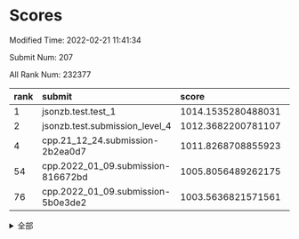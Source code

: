 # Scores

Modified Time: 2022-02-21 11:41:34

Submit Num: 207

All Rank Num: 232377

| rank |               submit               |       score        |       sigma        | pk_num |
| :--- | :--------------------------------- | :----------------- | :----------------- | :----- |
| 1    | jsonzb.test.test_1                 | 1014.1535280488031 | 0.8415314138616611 | 4488   |
| 2    | jsonzb.test.submission_level_4     | 1012.3682200781107 | 0.8121583602567928 | 4490   |
| 4    | cpp.21_12_24.submission-2b2ea0d7   | 1011.8268708855923 | 0.787352010800263  | 4491   |
| 54   | cpp.2022_01_09.submission-816672bd | 1005.8056489262175 | 0.7232023279780707 | 4482   |
| 76   | cpp.2022_01_09.submission-5b0e3de2 | 1003.5636821571561 | 0.7128912409209024 | 4488   |


<details>
<summary>全部</summary>

| rank |                 submit                 |       score        |       sigma        | pk_num |
| :--- | :------------------------------------- | :----------------- | :----------------- | :----- |
| 1    | jsonzb.test.test_1                     | 1014.1535280488031 | 0.8415314138616611 | 4488   |
| 2    | jsonzb.test.submission_level_4         | 1012.3682200781107 | 0.8121583602567928 | 4490   |
| 3    | gobigger.level_3.submission_level_3_11 | 1012.2209162339759 | 0.7949129179047469 | 4492   |
| 4    | cpp.21_12_24.submission-2b2ea0d7       | 1011.8268708855923 | 0.787352010800263  | 4491   |
| 5    | gobigger.level_3.submission_level_3_29 | 1011.4672599339403 | 0.810590566604212  | 4492   |
| 6    | gobigger.level_3.submission_level_3_48 | 1011.3352337681076 | 0.7771534659227084 | 4490   |
| 7    | gobigger.level_3.submission_level_3_40 | 1011.3215149410895 | 0.7567438794613637 | 4490   |
| 8    | gobigger.level_3.submission_level_3_12 | 1011.1462979373069 | 0.7506414755038383 | 4490   |
| 9    | gobigger.level_3.submission_level_3_31 | 1010.8604650447661 | 0.7852704475201567 | 4488   |
| 10   | gobigger.level_3.submission_level_3_4  | 1010.7772016227192 | 0.7639635597675234 | 4488   |
| 11   | gobigger.level_3.submission_level_3_47 | 1010.7019647002612 | 0.7677343800449851 | 4486   |
| 12   | gobigger.level_3.submission_level_3_1  | 1010.6829206031819 | 0.7741991182691729 | 4494   |
| 13   | gobigger.level_3.submission_level_3_33 | 1010.6741179715259 | 0.7942772545873414 | 4497   |
| 14   | gobigger.level_3.submission_level_3_42 | 1010.5963246172008 | 0.7682037064902948 | 4486   |
| 15   | gobigger.level_3.submission_level_3_35 | 1010.3842129946456 | 0.7738993255100496 | 4490   |
| 16   | gobigger.level_3.submission_level_3_37 | 1010.3053151586353 | 0.7379646793144558 | 4489   |
| 17   | gobigger.level_3.submission_level_3_46 | 1010.2811334463296 | 0.7586356870249134 | 4489   |
| 18   | gobigger.level_3.submission_level_3_8  | 1010.1760927612913 | 0.7480315711715742 | 4490   |
| 19   | gobigger.level_3.submission_level_3_28 | 1010.1700768914626 | 0.7928295118687341 | 4493   |
| 20   | gobigger.level_3.submission_level_3_14 | 1010.1583803952576 | 0.7863831681646101 | 4491   |
| 21   | gobigger.level_3.submission_level_3_19 | 1010.1582297033393 | 0.7669343695788041 | 4493   |
| 22   | gobigger.level_3.submission_level_3_26 | 1010.1355649855366 | 0.7571188989871978 | 4493   |
| 23   | gobigger.level_3.submission_level_3_38 | 1009.9815395222166 | 0.761953502930446  | 4494   |
| 24   | gobigger.level_3.submission_level_3_41 | 1009.8803517757287 | 0.7677064866423136 | 4489   |
| 25   | gobigger.level_3.submission_level_3_20 | 1009.8226127933332 | 0.7404092983646    | 4487   |
| 26   | gobigger.level_3.submission_level_3_16 | 1009.8117514891306 | 0.7627146741547203 | 4489   |
| 27   | gobigger.level_3.submission_level_3_49 | 1009.7773843617309 | 0.7687374373483431 | 4493   |
| 28   | gobigger.level_3.submission_level_3_17 | 1009.7599339955211 | 0.7652882637339786 | 4495   |
| 29   | gobigger.level_3.submission_level_3_9  | 1009.7275905058714 | 0.7356134674534512 | 4492   |
| 30   | gobigger.level_3.submission_level_3_44 | 1009.7144028508003 | 0.746778207532757  | 4492   |
| 31   | gobigger.level_3.submission_level_3_2  | 1009.678795871201  | 0.7650882175668277 | 4489   |
| 32   | gobigger.level_3.submission_level_3_43 | 1009.6539020670853 | 0.7475992745632443 | 4494   |
| 33   | gobigger.level_3.submission_level_3_21 | 1009.6304029496409 | 0.7489375289729866 | 4488   |
| 34   | gobigger.level_3.submission_level_3_7  | 1009.5783559344944 | 0.7671342686253827 | 4494   |
| 35   | gobigger.level_3.submission_level_3_24 | 1009.5678813746995 | 0.7650698703334016 | 4490   |
| 36   | gobigger.level_3.submission_level_3_23 | 1009.5557718095233 | 0.7518980244126986 | 4488   |
| 37   | gobigger.level_3.submission_level_3_22 | 1009.5499829080513 | 0.7579173221844537 | 4487   |
| 38   | gobigger.level_3.submission_level_3_6  | 1009.5457335375089 | 0.7498318283200109 | 4488   |
| 39   | gobigger.level_3.submission_level_3_32 | 1009.5293419954445 | 0.7628560766382186 | 4493   |
| 40   | gobigger.level_3.submission_level_3_45 | 1009.5138319172095 | 0.7521395983800085 | 4490   |
| 41   | gobigger.level_3.submission_level_3_5  | 1009.4745343660995 | 0.7479359620261264 | 4493   |
| 42   | gobigger.level_3.submission_level_3_18 | 1009.4524075138836 | 0.7505449151653738 | 4494   |
| 43   | gobigger.level_3.submission_level_3_36 | 1009.3265031414824 | 0.7316783405751405 | 4488   |
| 44   | gobigger.level_3.submission_level_3_10 | 1009.2962880531895 | 0.7435569581572985 | 4489   |
| 45   | gobigger.level_3.submission_level_3_0  | 1009.2905589985164 | 0.7712338917839089 | 4489   |
| 46   | gobigger.level_3.submission_level_3_39 | 1009.2229179402722 | 0.7476710943712841 | 4490   |
| 47   | gobigger.level_3.submission_level_3_3  | 1009.211195099786  | 0.7205293333402029 | 4487   |
| 48   | gobigger.level_3.submission_level_3_34 | 1009.1465420939235 | 0.7380974871205818 | 4487   |
| 49   | gobigger.level_3.submission_level_3_30 | 1008.9749018265233 | 0.7433330541489639 | 4487   |
| 50   | gobigger.level_3.submission_level_3_27 | 1008.8945127139378 | 0.7491882564058674 | 4488   |
| 51   | gobigger.level_3.submission_level_3_25 | 1008.6393402902657 | 0.7366296040675617 | 4491   |
| 52   | gobigger.level_3.submission_level_3_15 | 1008.6340063964662 | 0.7564821471065513 | 4485   |
| 53   | gobigger.level_3.submission_level_3_13 | 1007.976503844776  | 0.741487847299955  | 4492   |
| 54   | cpp.2022_01_09.submission-816672bd     | 1005.8056489262175 | 0.7232023279780707 | 4482   |
| 55   | gobigger.level_1.submission_level_1_4  | 1004.8358407785638 | 0.7156838788586852 | 4494   |
| 56   | gobigger.level_1.submission_level_1_45 | 1004.7013997095718 | 0.7209542962503426 | 4488   |
| 57   | gobigger.level_1.submission_level_1_32 | 1004.5086008492445 | 0.717094704592866  | 4486   |
| 58   | gobigger.level_1.submission_level_1_47 | 1004.4043314519349 | 0.708403553994695  | 4491   |
| 59   | gobigger.level_1.submission_level_1_13 | 1004.3889416279688 | 0.7242227740127215 | 4492   |
| 60   | gobigger.level_1.submission_level_1_35 | 1004.2915153002505 | 0.7159076118704553 | 4485   |
| 61   | gobigger.level_1.submission_level_1_3  | 1004.156640159864  | 0.7227298765221202 | 4490   |
| 62   | gobigger.level_1.submission_level_1_44 | 1004.1423741618637 | 0.7164071850661126 | 4489   |
| 63   | gobigger.level_1.submission_level_1_1  | 1004.1387303509334 | 0.7233516651569429 | 4492   |
| 64   | gobigger.level_1.submission_level_1_6  | 1004.0988561884963 | 0.7113877441017926 | 4493   |
| 65   | gobigger.level_1.submission_level_1_10 | 1004.0585864924032 | 0.7294334097613849 | 4487   |
| 66   | gobigger.level_1.submission_level_1_30 | 1004.0513031596385 | 0.7099544647398474 | 4489   |
| 67   | gobigger.level_1.submission_level_1_15 | 1004.0339101348956 | 0.7187239545846428 | 4497   |
| 68   | gobigger.level_1.submission_level_1_16 | 1004.0201373444762 | 0.7217259695945806 | 4492   |
| 69   | gobigger.level_1.submission_level_1_26 | 1004.0036194419018 | 0.7103714821148993 | 4486   |
| 70   | gobigger.level_1.submission_level_1_18 | 1003.8792359231493 | 0.727732933369183  | 4489   |
| 71   | gobigger.level_1.submission_level_1_8  | 1003.8213723254379 | 0.7125060652213363 | 4493   |
| 72   | gobigger.level_1.submission_level_1_23 | 1003.7762492290867 | 0.7158891644463085 | 4494   |
| 73   | gobigger.level_1.submission_level_1_0  | 1003.737351049162  | 0.7162736476141002 | 4491   |
| 74   | gobigger.level_1.submission_level_1_5  | 1003.6737157104236 | 0.7188062280080139 | 4490   |
| 75   | gobigger.level_1.submission_level_1_36 | 1003.6216693039643 | 0.7169572141674359 | 4493   |
| 76   | cpp.2022_01_09.submission-5b0e3de2     | 1003.5636821571561 | 0.7128912409209024 | 4488   |
| 77   | gobigger.level_1.submission_level_1_24 | 1003.4761113009155 | 0.7083027326518094 | 4493   |
| 78   | gobigger.level_1.submission_level_1_41 | 1003.4464496974387 | 0.7174645740589929 | 4487   |
| 79   | gobigger.level_1.submission_level_1_46 | 1003.3393413310985 | 0.7067449298769258 | 4491   |
| 80   | gobigger.level_1.submission_level_1_17 | 1003.3037605466593 | 0.7037921584460692 | 4494   |
| 81   | gobigger.level_1.submission_level_1_33 | 1003.2821103683867 | 0.7108628091142679 | 4492   |
| 82   | gobigger.level_1.submission_level_1_38 | 1003.281856989556  | 0.7178827654886027 | 4487   |
| 83   | gobigger.level_1.submission_level_1_34 | 1003.271697787222  | 0.7134403284013076 | 4491   |
| 84   | gobigger.level_1.submission_level_1_11 | 1003.1841277613069 | 0.7224544543457975 | 4496   |
| 85   | gobigger.level_1.submission_level_1_22 | 1003.177373172975  | 0.7101271312676491 | 4496   |
| 86   | gobigger.level_1.submission_level_1_37 | 1003.1668628250254 | 0.7240054767014584 | 4489   |
| 87   | gobigger.level_1.submission_level_1_40 | 1003.0685569206527 | 0.7112240843159627 | 4487   |
| 88   | gobigger.level_1.submission_level_1_29 | 1003.04997576029   | 0.7188905939353925 | 4489   |
| 89   | gobigger.level_1.submission_level_1_25 | 1002.9681879486894 | 0.7187402606846669 | 4493   |
| 90   | gobigger.level_1.submission_level_1_27 | 1002.9546748608427 | 0.7266246014864454 | 4492   |
| 91   | gobigger.level_1.submission_level_1_2  | 1002.9114197082326 | 0.7211637950277098 | 4494   |
| 92   | gobigger.level_1.submission_level_1_12 | 1002.8485435853138 | 0.7090034753288295 | 4492   |
| 93   | gobigger.level_1.submission_level_1_43 | 1002.8379708629915 | 0.7021169629981794 | 4490   |
| 94   | gobigger.level_1.submission_level_1_48 | 1002.8278419103249 | 0.7093747069361289 | 4484   |
| 95   | gobigger.level_1.submission_level_1_49 | 1002.8024371904357 | 0.7182837229040464 | 4493   |
| 96   | gobigger.level_1.submission_level_1_31 | 1002.5957205463916 | 0.7202710872322188 | 4487   |
| 97   | gobigger.level_1.submission_level_1_19 | 1002.5934184262951 | 0.7126242277607165 | 4494   |
| 98   | gobigger.level_1.submission_level_1_28 | 1002.5658496527342 | 0.7350498794887321 | 4492   |
| 99   | gobigger.level_1.submission_level_1_21 | 1002.5169536764627 | 0.7115969176246587 | 4496   |
| 100  | gobigger.level_1.submission_level_1_14 | 1002.5027723171579 | 0.7173591305964346 | 4492   |
| 101  | gobigger.level_1.submission_level_1_42 | 1002.4759359404657 | 0.713981485698496  | 4488   |
| 102  | gobigger.level_1.submission_level_1_9  | 1002.3280304183976 | 0.7099499039269135 | 4486   |
| 103  | gobigger.level_1.submission_level_1_20 | 1002.0533244223433 | 0.7115336644480988 | 4488   |
| 104  | gobigger.level_1.submission_level_1_39 | 1001.838259363498  | 0.7107594100853952 | 4494   |
| 105  | gobigger.level_1.submission_level_1_7  | 1001.5092754430904 | 0.7213362422253247 | 4488   |
| 106  | gobigger.random.submission_random_32   | 997.5648891046143  | 0.7045980776173271 | 4491   |
| 107  | gobigger.random.submission_random_12   | 997.0999612900432  | 0.7004740264676413 | 4487   |
| 108  | gobigger.random.submission_random_18   | 997.0469150509795  | 0.703922680123579  | 4495   |
| 109  | gobigger.random.submission_random_30   | 996.9736754387147  | 0.705887695494372  | 4486   |
| 110  | gobigger.random.submission_random_42   | 996.7648081811891  | 0.7028226399950526 | 4490   |
| 111  | gobigger.random.submission_random_5    | 996.7558772897452  | 0.7149705751357456 | 4491   |
| 112  | gobigger.random.submission_random_15   | 996.6942414037433  | 0.6972527985011082 | 4491   |
| 113  | gobigger.random.submission_random_13   | 996.6676585250967  | 0.7096878339120634 | 4489   |
| 114  | gobigger.random.submission_random_23   | 996.5979661597665  | 0.7136324131224544 | 4486   |
| 115  | gobigger.random.submission_random_1    | 996.5833788530165  | 0.7035594289634042 | 4483   |
| 116  | gobigger.random.submission_random_47   | 996.480988014988   | 0.7118537442955984 | 4492   |
| 117  | gobigger.random.submission_random_19   | 996.4730409071396  | 0.7091579642746318 | 4490   |
| 118  | gobigger.random.submission_random_41   | 996.4373067515901  | 0.7140662976947153 | 4489   |
| 119  | gobigger.random.submission_random_17   | 996.2371747276907  | 0.7053884117813056 | 4494   |
| 120  | gobigger.random.submission_random_36   | 996.2286406499812  | 0.7010379104958667 | 4489   |
| 121  | gobigger.random.submission_random_21   | 996.2130674291758  | 0.704878677859806  | 4487   |
| 122  | gobigger.random.submission_random_24   | 996.1922135688492  | 0.7153552538731038 | 4491   |
| 123  | gobigger.random.submission_random_27   | 996.1669769375765  | 0.708757372123336  | 4489   |
| 124  | gobigger.random.submission_random_26   | 996.1644526904693  | 0.7037013055461994 | 4495   |
| 125  | gobigger.random.submission_random_46   | 996.1575517741755  | 0.7081445762428307 | 4494   |
| 126  | gobigger.random.submission_random_38   | 996.148370360182   | 0.7059724566176232 | 4492   |
| 127  | gobigger.random.submission_random_48   | 996.1144720173966  | 0.7039838477988256 | 4487   |
| 128  | gobigger.random.submission_random_25   | 996.0599566081316  | 0.7144762101102214 | 4490   |
| 129  | gobigger.random.submission_random_28   | 996.0374311908104  | 0.7231864415517185 | 4494   |
| 130  | gobigger.random.submission_random_7    | 996.0227636988674  | 0.7059421560540095 | 4493   |
| 131  | gobigger.random.submission_random_43   | 995.9014375418076  | 0.7099280790301066 | 4488   |
| 132  | gobigger.random.submission_random_33   | 995.8895879418055  | 0.7269483221519458 | 4495   |
| 133  | gobigger.random.submission_random_40   | 995.8431326059692  | 0.71102521924951   | 4493   |
| 134  | gobigger.random.submission_random_10   | 995.8015776579095  | 0.7205380307208471 | 4486   |
| 135  | gobigger.random.submission_random_16   | 995.773549301491   | 0.7123802273578994 | 4494   |
| 136  | gobigger.random.submission_random_35   | 995.6794026890267  | 0.7122328437394403 | 4489   |
| 137  | gobigger.random.submission_random_45   | 995.6774428691061  | 0.7059439739869741 | 4491   |
| 138  | gobigger.random.submission_random_0    | 995.6353904607571  | 0.7202120061474082 | 4488   |
| 139  | gobigger.random.submission_random_20   | 995.6247091375091  | 0.7182902959387014 | 4490   |
| 140  | gobigger.random.submission_random_11   | 995.6125466297897  | 0.7099253998642392 | 4496   |
| 141  | gobigger.random.submission_random_49   | 995.5939931923308  | 0.703318628471433  | 4491   |
| 142  | gobigger.random.submission_random_31   | 995.5396605122031  | 0.7078358302880455 | 4490   |
| 143  | gobigger.random.submission_random_2    | 995.456108544716   | 0.7121755991468768 | 4492   |
| 144  | gobigger.random.submission_random_39   | 995.3940054171262  | 0.7154025938341382 | 4487   |
| 145  | gobigger.random.submission_random_44   | 995.3194123669898  | 0.7178934936724809 | 4496   |
| 146  | gobigger.random.submission_random_22   | 995.2328835463552  | 0.7280477893775382 | 4492   |
| 147  | gobigger.random.submission_random_29   | 995.0349145973861  | 0.7240904611220788 | 4488   |
| 148  | gobigger.random.submission_random_3    | 995.020591668225   | 0.7254877346480054 | 4489   |
| 149  | gobigger.random.submission_random_9    | 994.8861033937831  | 0.727247724955951  | 4498   |
| 150  | gobigger.random.submission_random_4    | 994.8489429825194  | 0.7387766850835605 | 4490   |
| 151  | gobigger.random.submission_random_6    | 994.7253434215829  | 0.7350373061695737 | 4487   |
| 152  | gobigger.random.submission_random_8    | 994.6603821204048  | 0.7129950840000204 | 4492   |
| 153  | gobigger.random.submission_random_37   | 994.5789985433851  | 0.7212158192226057 | 4487   |
| 154  | gobigger.random.submission_random_34   | 994.5047283207633  | 0.7123573866275249 | 4488   |
| 155  | gobigger.random.submission_random_14   | 994.4061643054299  | 0.7129905951146516 | 4494   |
| 156  | gobigger.level_2.submission_level_2_49 | 994.0881370591927  | 0.7246285214135092 | 4492   |
| 157  | gobigger.level_2.submission_level_2_3  | 993.754774962504   | 0.7395806664291307 | 4489   |
| 158  | gobigger.level_2.submission_level_2_44 | 993.6686939983258  | 0.7356717971174748 | 4490   |
| 159  | gobigger.level_2.submission_level_2_40 | 993.6407120978736  | 0.7220202602388959 | 4492   |
| 160  | gobigger.level_2.submission_level_2_18 | 993.3348230576242  | 0.7266427815763895 | 4491   |
| 161  | gobigger.level_2.submission_level_2_47 | 993.3270759253596  | 0.7294618163626911 | 4489   |
| 162  | gobigger.level_2.submission_level_2_17 | 993.2693933809791  | 0.7218076294326274 | 4492   |
| 163  | gobigger.level_2.submission_level_2_31 | 993.258779714144   | 0.7337956612189493 | 4493   |
| 164  | gobigger.level_2.submission_level_2_13 | 993.1545101572541  | 0.7305569828294697 | 4486   |
| 165  | gobigger.level_2.submission_level_2_45 | 993.1229435219243  | 0.7515622067719098 | 4485   |
| 166  | gobigger.level_2.submission_level_2_42 | 993.1126823073434  | 0.7363515370933932 | 4491   |
| 167  | gobigger.level_2.submission_level_2_30 | 992.9965000008405  | 0.7252978148524056 | 4486   |
| 168  | gobigger.level_2.submission_level_2_6  | 992.9506452145871  | 0.7420064456179347 | 4492   |
| 169  | gobigger.level_2.submission_level_2_10 | 992.8454875995386  | 0.7389962058954577 | 4487   |
| 170  | gobigger.level_2.submission_level_2_22 | 992.7742577696154  | 0.7481894634167872 | 4493   |
| 171  | gobigger.level_2.submission_level_2_36 | 992.7541563149114  | 0.7362957505252987 | 4490   |
| 172  | gobigger.level_2.submission_level_2_12 | 992.6583340418773  | 0.739054138665269  | 4492   |
| 173  | gobigger.level_2.submission_level_2_29 | 992.5293259736522  | 0.7292980979425421 | 4494   |
| 174  | gobigger.level_2.submission_level_2_19 | 992.5014558243976  | 0.745620136311424  | 4491   |
| 175  | gobigger.level_2.submission_level_2_41 | 992.4988445014817  | 0.74101098480573   | 4487   |
| 176  | gobigger.level_2.submission_level_2_16 | 992.4715439957419  | 0.739524126397595  | 4489   |
| 177  | gobigger.level_2.submission_level_2_0  | 992.4088232724204  | 0.7375977086739546 | 4489   |
| 178  | gobigger.level_2.submission_level_2_15 | 992.3697910014641  | 0.7224596421846914 | 4493   |
| 179  | gobigger.level_2.submission_level_2_37 | 992.3670264602564  | 0.7331987663239573 | 4489   |
| 180  | gobigger.level_2.submission_level_2_7  | 992.2322876858473  | 0.7463379157314227 | 4493   |
| 181  | gobigger.level_2.submission_level_2_26 | 992.219976603431   | 0.7467682111405557 | 4491   |
| 182  | gobigger.level_2.submission_level_2_38 | 992.1751430677409  | 0.7386880340631664 | 4491   |
| 183  | gobigger.level_2.submission_level_2_11 | 992.1689709360428  | 0.7448810450966628 | 4486   |
| 184  | gobigger.level_2.submission_level_2_9  | 992.0086093551623  | 0.7565131096527441 | 4491   |
| 185  | gobigger.level_2.submission_level_2_23 | 991.9487458933594  | 0.7390766528627426 | 4495   |
| 186  | gobigger.level_2.submission_level_2_48 | 991.8536534551374  | 0.7646358597860656 | 4494   |
| 187  | gobigger.level_2.submission_level_2_25 | 991.8090093254027  | 0.740891155243422  | 4488   |
| 188  | gobigger.level_2.submission_level_2_34 | 991.6591803344986  | 0.7552861420220344 | 4493   |
| 189  | gobigger.level_2.submission_level_2_1  | 991.6200453915883  | 0.7331531636649534 | 4490   |
| 190  | gobigger.level_2.submission_level_2_5  | 991.5531829862836  | 0.7349805667972783 | 4495   |
| 191  | gobigger.level_2.submission_level_2_4  | 991.3453114820676  | 0.7542566340247422 | 4489   |
| 192  | gobigger.level_2.submission_level_2_8  | 991.2601159880778  | 0.7578531365283394 | 4489   |
| 193  | gobigger.level_2.submission_level_2_35 | 991.1953057621788  | 0.7460501219726209 | 4491   |
| 194  | gobigger.level_2.submission_level_2_2  | 991.1169292731955  | 0.7483919765380909 | 4491   |
| 195  | gobigger.level_2.submission_level_2_39 | 991.0908015726809  | 0.7536073988463087 | 4488   |
| 196  | gobigger.level_2.submission_level_2_28 | 990.9940728575546  | 0.7610444486762487 | 4488   |
| 197  | gobigger.level_2.submission_level_2_21 | 990.9582774287737  | 0.7490477620115692 | 4494   |
| 198  | gobigger.level_2.submission_level_2_46 | 990.8113062259413  | 0.7600242748603266 | 4490   |
| 199  | gobigger.level_2.submission_level_2_32 | 990.7110940248011  | 0.7607769919715879 | 4485   |
| 200  | gobigger.level_2.submission_level_2_43 | 990.7047737816938  | 0.7615725587174282 | 4490   |
| 201  | gobigger.level_2.submission_level_2_20 | 990.6596757300077  | 0.7911045334800966 | 4490   |
| 202  | gobigger.level_2.submission_level_2_14 | 990.4650333022655  | 0.7616525520614521 | 4488   |
| 203  | gobigger.level_2.submission_level_2_24 | 990.4434693645111  | 0.7960278497647112 | 4488   |
| 204  | gobigger.level_2.submission_level_2_27 | 990.0216847327689  | 0.7889963264844592 | 4492   |
| 205  | gobigger.level_2.submission_level_2_33 | 989.620489734127   | 0.7743265545660161 | 4490   |
| 206  | gobigger.none.submission_none_0        | 980.0183843014881  | 1.1967242032961103 | 4492   |
| 207  | gobigger.none.submission_none_1        | 977.4802113796901  | 1.3332925082915448 | 4493   |

</details>